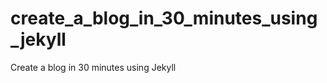 create_a_blog_in_30_minutes_using_jekyll
========================================

Create a blog in 30 minutes using Jekyll
